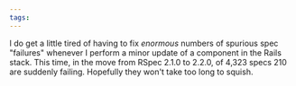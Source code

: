 ```yaml
---
tags: 
---
```


I do get a little tired of having to fix *enormous* numbers of spurious spec "failures" whenever I perform a minor update of a component in the Rails stack. This time, in the move from RSpec 2.1.0 to 2.2.0, of 4,323 specs 210 are suddenly failing. Hopefully they won't take too long to squish.

